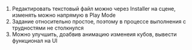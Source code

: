 1. Редактировать текстовый файл можно через Installer на сцене, изменять можно напрямую в Play Mode
2. Задание относительно простое, поэтому в процессе выполнения с трудностями не столкнулся
3. Можно улучшить, доабвив анимацию изменеия кубов, вывести функционал на UI 
